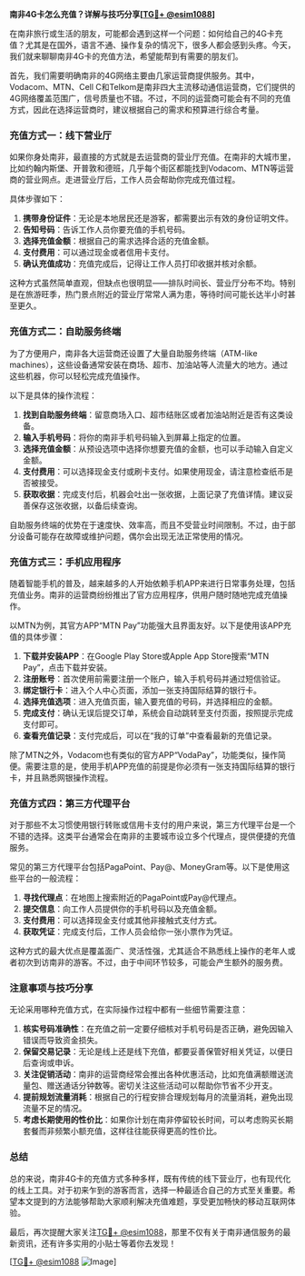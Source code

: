 **南非4G卡怎么充值？详解与技巧分享[[TG💪+ @esim1088](https://t.me/s/esim1088)]**

在南非旅行或生活的朋友，可能都会遇到这样一个问题：如何给自己的4G卡充值？尤其是在国外，语言不通、操作复杂的情况下，很多人都会感到头疼。今天，我们就来聊聊南非4G卡的充值方法，希望能帮到有需要的朋友们。

首先，我们需要明确南非的4G网络主要由几家运营商提供服务。其中，Vodacom、MTN、Cell C和Telkom是南非四大主流移动通信运营商，它们提供的4G网络覆盖范围广，信号质量也不错。不过，不同的运营商可能会有不同的充值方式，因此在选择运营商时，建议根据自己的需求和预算进行综合考量。

### **充值方式一：线下营业厅**

如果你身处南非，最直接的方式就是去运营商的营业厅充值。在南非的大城市里，比如约翰内斯堡、开普敦和德班，几乎每个街区都能找到Vodacom、MTN等运营商的营业网点。走进营业厅后，工作人员会帮助你完成充值过程。

具体步骤如下：
1. **携带身份证件**：无论是本地居民还是游客，都需要出示有效的身份证明文件。
2. **告知号码**：告诉工作人员你要充值的手机号码。
3. **选择充值金额**：根据自己的需求选择合适的充值金额。
4. **支付费用**：可以通过现金或者信用卡支付。
5. **确认充值成功**：充值完成后，记得让工作人员打印收据并核对余额。

这种方式虽然简单直观，但缺点也很明显——排队时间长、营业厅分布不均。特别是在旅游旺季，热门景点附近的营业厅常常人满为患，等待时间可能长达半小时甚至更久。

### **充值方式二：自助服务终端**

为了方便用户，南非各大运营商还设置了大量自助服务终端（ATM-like machines），这些设备通常安装在商场、超市、加油站等人流量大的地方。通过这些机器，你可以轻松完成充值操作。

以下是具体的操作流程：
1. **找到自助服务终端**：留意商场入口、超市结账区或者加油站附近是否有这类设备。
2. **输入手机号码**：将你的南非手机号码输入到屏幕上指定的位置。
3. **选择充值金额**：从预设选项中选择你想要充值的金额，也可以手动输入自定义金额。
4. **支付费用**：可以选择现金支付或刷卡支付。如果使用现金，请注意检查纸币是否被接受。
5. **获取收据**：完成支付后，机器会吐出一张收据，上面记录了充值详情。建议妥善保存这张收据，以备后续查询。

自助服务终端的优势在于速度快、效率高，而且不受营业时间限制。不过，由于部分设备可能存在故障或维护问题，偶尔会出现无法正常使用的情况。

### **充值方式三：手机应用程序**

随着智能手机的普及，越来越多的人开始依赖手机APP来进行日常事务处理，包括充值业务。南非的运营商纷纷推出了官方应用程序，供用户随时随地完成充值操作。

以MTN为例，其官方APP“MTN Pay”功能强大且界面友好。以下是使用该APP充值的具体步骤：
1. **下载并安装APP**：在Google Play Store或Apple App Store搜索“MTN Pay”，点击下载并安装。
2. **注册账号**：首次使用前需要注册一个账户，输入手机号码并通过短信验证。
3. **绑定银行卡**：进入个人中心页面，添加一张支持国际结算的银行卡。
4. **选择充值选项**：进入充值页面，输入要充值的号码，并选择相应的金额。
5. **完成支付**：确认无误后提交订单，系统会自动跳转至支付页面，按照提示完成支付即可。
6. **查看充值记录**：支付完成后，可以在“我的订单”中查看最新的充值记录。

除了MTN之外，Vodacom也有类似的官方APP“VodaPay”，功能类似，操作简便。需要注意的是，使用手机APP充值的前提是你必须有一张支持国际结算的银行卡，并且熟悉网银操作流程。

### **充值方式四：第三方代理平台**

对于那些不太习惯使用银行转账或信用卡支付的用户来说，第三方代理平台是一个不错的选择。这类平台通常会在南非的主要城市设立多个代理点，提供便捷的充值服务。

常见的第三方代理平台包括PagaPoint、Pay@、MoneyGram等。以下是使用这些平台的一般流程：
1. **寻找代理点**：在地图上搜索附近的PagaPoint或Pay@代理点。
2. **提交信息**：向工作人员提供你的手机号码以及充值金额。
3. **支付费用**：可以选择现金支付或其他非接触式支付方式。
4. **获取凭证**：完成支付后，工作人员会给你一张小票作为凭证。

这种方式的最大优点是覆盖面广、灵活性强，尤其适合不熟悉线上操作的老年人或者初次到访南非的游客。不过，由于中间环节较多，可能会产生额外的服务费。

### **注意事项与技巧分享**

无论采用哪种充值方式，在实际操作过程中都有一些细节需要注意：

1. **核实号码准确性**：在充值之前一定要仔细核对手机号码是否正确，避免因输入错误而导致资金损失。
2. **保留交易记录**：无论是线上还是线下充值，都要妥善保管好相关凭证，以便日后查询或申诉。
3. **关注促销活动**：南非的运营商经常会推出各种优惠活动，比如充值满额赠送流量包、赠送通话分钟数等。密切关注这些活动可以帮助你节省不少开支。
4. **提前规划流量消耗**：根据自己的行程安排合理规划每月的流量消耗，避免出现流量不足的情况。
5. **考虑长期使用的性价比**：如果你计划在南非停留较长时间，可以考虑购买长期套餐而非频繁小额充值，这样往往能获得更高的性价比。

### **总结**

总的来说，南非4G卡的充值方式多种多样，既有传统的线下营业厅，也有现代化的线上工具。对于初来乍到的游客而言，选择一种最适合自己的方式至关重要。希望本文提到的方法能够帮助大家顺利解决充值难题，享受更加畅快的移动互联网体验。

最后，再次提醒大家关注[TG💪+ @esim1088](https://t.me/s/esim1088)，那里不仅有关于南非通信服务的最新资讯，还有许多实用的小贴士等着你去发现！

[[TG💪+ @esim1088](https://t.me/s/esim1088) ![Image](https://i.postimg.cc/4NQfJmqS/Snipaste-2025-05-13-00-14-12.png)]